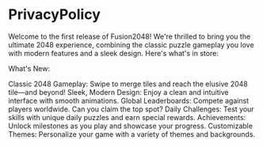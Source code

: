 # PrivacyPolicy
Welcome to the first release of Fusion2048! We're thrilled to bring you the ultimate 2048 experience, combining the classic puzzle gameplay you love with modern features and a sleek design. Here's what's in store:

What's New:

Classic 2048 Gameplay: Swipe to merge tiles and reach the elusive 2048 tile—and beyond!
Sleek, Modern Design: Enjoy a clean and intuitive interface with smooth animations.
Global Leaderboards: Compete against players worldwide. Can you claim the top spot?
Daily Challenges: Test your skills with unique daily puzzles and earn special rewards.
Achievements: Unlock milestones as you play and showcase your progress.
Customizable Themes: Personalize your game with a variety of themes and backgrounds.
